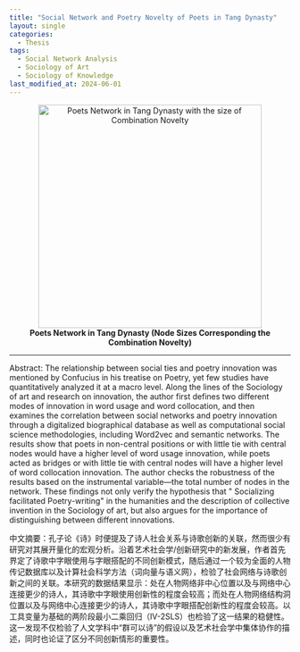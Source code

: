 ```yaml
---
title: "Social Network and Poetry Novelty of Poets in Tang Dynasty"
layout: single
categories:
  - Thesis
tags:
  - Social Network Analysis
  - Sociology of Art
  - Sociology of Knowledge
last_modified_at: 2024-06-01
---
```


<div class="research-content" markdown="1">

<p align="center">
  <img src="https://yangyuwang.netlify.app/assets/network_noveltycombsize_degreecolor_nl_keyplayers.png" alt="Poets Network in Tang Dynasty with the size of Combination Novelty" width="400">
  <br>
  <strong>Poets Network in Tang Dynasty (Node Sizes Corresponding the Combination Novelty)</strong>
</p>


---

Abstract: The relationship between social ties and poetry innovation was mentioned by Confucius in his treatise on Poetry, yet few studies have quantitatively analyzed it at a macro level. Along the lines of the Sociology of art and research on innovation, the author first defines two different modes of innovation in word usage and word collocation, and then examines the correlation between social networks and poetry innovation through a digitalized biographical database as well as computational social science methodologies, including Word2vec and semantic networks. The results show that poets in non-central positions or with little tie with central nodes would have a higher level of word usage innovation, while poets acted as bridges or with little tie with central nodes will have a higher level of word collocation innovation. The author checks the robustness of the results based on the instrumental variable—the total number of nodes in the network. These findings not only verify the hypothesis that " Socializing facilitated Poetry-writing" in the humanities and the description of collective invention in the Sociology of art, but also argues for the importance of distinguishing between different innovations.

中文摘要：孔子论《诗》时便提及了诗人社会关系与诗歌创新的关联，然而很少有研究对其展开量化的宏观分析。沿着艺术社会学/创新研究中的新发展，作者首先界定了诗歌中字眼使用与字眼搭配的不同创新模式，随后通过一个较为全面的人物传记数据库以及计算社会科学方法（词向量与语义网），检验了社会网络与诗歌创新之间的关联。本研究的数据结果显示：处在人物网络非中心位置以及与网络中心连接更少的诗人，其诗歌中字眼使用创新性的程度会较高；而处在人物网络结构洞位置以及与网络中心连接更少的诗人，其诗歌中字眼搭配创新性的程度会较高。以工具变量为基础的两阶段最小二乘回归（IV-2SLS）也检验了这一结果的稳健性。这一发现不仅检验了人文学科中“群可以诗”的假设以及艺术社会学中集体协作的描述，同时也论证了区分不同创新情形的重要性。

</div>
